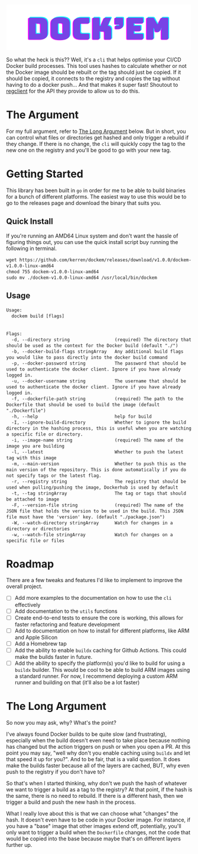 ![Dockem](docs/logo.png)

So what the heck is this?? Well, it's a `cli` that helps optimise your CI/CD Docker build processes. This tool uses hashes to calculate whether or not the Docker image should be rebuilt or the tag should just be copied. If it should be copied, it connects to the registry and copies the tag without having to do a docker push... And that makes it super fast! Shoutout to [regclient](https://github.com/regclient/regclient) for the API they provide to allow us to do this.

# The Argument

For my full argument, refer to [The Long Argument](#the-long-argument) below. But in short, you can control what files or directories get hashed and only trigger a rebuild if they change. If there is no change, the `cli` will quickly copy the tag to the new one on the registry and you'll be good to go with your new tag.

# Getting Started

This library has been built in `go` in order for me to be able to build binaries for a bunch of different platforms. The easiest way to use this would be to go to the releases page and download the binary that suits you.

## Quick Install

If you're running an AMD64 Linux system and don't want the hassle of figuring things out, you can use the quick install script buy running the following in terminal.

```shell
wget https://github.com/kerren/dockem/releases/download/v1.0.0/dockem-v1.0.0-linux-amd64
chmod 755 dockem-v1.0.0-linux-amd64
sudo mv ./dockem-v1.0.0-linux-amd64 /usr/local/bin/dockem
```

## Usage

```
Usage:
  dockem build [flags]


Flags:
  -d, --directory string                 (required) The directory that should be used as the context for the Docker build (default "./")
  -b, --docker-build-flags stringArray   Any additional build flags you would like to pass directly into the docker build command
  -p, --docker-password string           The password that should be used to authenticate the docker client. Ignore if you have already logged in.
  -u, --docker-username string           The username that should be used to authenticate the docker client. Ignore if you have already logged in.
  -f, --dockerfile-path string           (required) The path to the Dockerfile that should be used to build the image (default "./Dockerfile")
  -h, --help                             help for build
  -I, --ignore-build-directory           Whether to ignore the build directory in the hashing process, this is useful when you are watching a specific file or directory.
  -i, --image-name string                (required) The name of the image you are building
  -l, --latest                           Whether to push the latest tag with this image
  -m, --main-version                     Whether to push this as the main version of the repository. This is done automatically if you do not specify tags or the latest flag.
  -r, --registry string                  The registry that should be used when pulling/pushing the image, Dockerhub is used by default
  -t, --tag stringArray                  The tag or tags that should be attached to image
  -F, --version-file string              (required) The name of the JSON file that holds the version to be used in the build. This JSON file must have the 'version' key. (default "./package.json")
  -W, --watch-directory stringArray      Watch for changes in a directory or directories
  -w, --watch-file stringArray           Watch for changes on a specific file or files

```

# Roadmap
There are a few tweaks and features I'd like to implement to improve the overall project.

 - [ ] Add more examples to the documentation on how to use the `cli` effectively
 - [ ] Add documentation to the `utils` functions
 - [ ] Create end-to-end tests to ensure the core is working, this allows for faster refactoring and feature development
 - [ ] Add to documentation on how to install for different platforms, like ARM and Apple Silicon
 - [ ] Add a Homebrew tap
 - [ ] Add the ability to enable `buildx` caching for Github Actions. This could make the builds faster in future.
 - [ ] Add the ability to specify the platform(s) you'd like to build for using a `buildx` builder. This would be cool to be able to build ARM images using a standard runner. For now, I recommend deploying a custom ARM runner and building on that (it'll also be a lot faster)

# The Long Argument
So now you may ask, why? What's the point?

I've always found Docker builds to be quite slow (and frustrating), especially when the build doesn't even need to take place because nothing has changed but the action triggers on push or when you open a PR. At this point you may say, "well why don't you enable caching using `buildx` and let that speed it up for you?". And to be fair, that is a valid question. It does make the builds faster because all of the layers are cached, BUT, why even push to the registry if you don't have to?

So that's when I started thinking, why don't we push the hash of whatever we want to trigger a build as a tag to the registry? At that point, if the hash is the same, there is no need to rebuild. If there is a different hash, then we trigger a build and push the new hash in the process.

What I really love about this is that we can choose what "changes" the hash. It doesn't even have to be code in your Docker image. For instance, if you have a "base" image that other images extend off, potentially, you'll only want to trigger a build when the `Dockerfile` changes, not the code that would be copied into the base because maybe that's on different layers further up.





